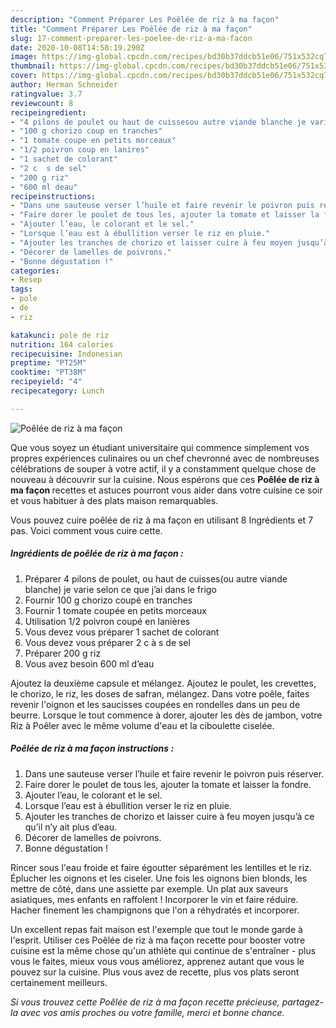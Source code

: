 ```yaml
---
description: "Comment Préparer Les Poêlée de riz à ma façon"
title: "Comment Préparer Les Poêlée de riz à ma façon"
slug: 17-comment-preparer-les-poelee-de-riz-a-ma-facon
date: 2020-10-08T14:58:19.290Z
image: https://img-global.cpcdn.com/recipes/bd30b37ddcb51e06/751x532cq70/poelee-de-riz-a-ma-facon-photo-principale-de-la-recette.jpg
thumbnail: https://img-global.cpcdn.com/recipes/bd30b37ddcb51e06/751x532cq70/poelee-de-riz-a-ma-facon-photo-principale-de-la-recette.jpg
cover: https://img-global.cpcdn.com/recipes/bd30b37ddcb51e06/751x532cq70/poelee-de-riz-a-ma-facon-photo-principale-de-la-recette.jpg
author: Herman Schneider
ratingvalue: 3.7
reviewcount: 8
recipeingredient:
- "4 pilons de poulet ou haut de cuissesou autre viande blanche je varie selon ce que jai dans le frigo"
- "100 g chorizo coup en tranches"
- "1 tomate coupe en petits morceaux"
- "1/2 poivron coup en lanires"
- "1 sachet de colorant"
- "2 c  s de sel"
- "200 g riz"
- "600 ml deau"
recipeinstructions:
- "Dans une sauteuse verser l’huile et faire revenir le poivron puis réserver."
- "Faire dorer le poulet de tous les, ajouter la tomate et laisser la fondre."
- "Ajouter l’eau, le colorant et le sel."
- "Lorsque l’eau est à ébullition verser le riz en pluie."
- "Ajouter les tranches de chorizo et laisser cuire à feu moyen jusqu’à ce qu’il n’y ait plus d’eau."
- "Décorer de lamelles de poivrons."
- "Bonne dégustation !"
categories:
- Resep
tags:
- pole
- de
- riz

katakunci: pole de riz 
nutrition: 164 calories
recipecuisine: Indonesian
preptime: "PT25M"
cooktime: "PT38M"
recipeyield: "4"
recipecategory: Lunch

---
```



![Poêlée de riz à ma façon](https://img-global.cpcdn.com/recipes/bd30b37ddcb51e06/751x532cq70/poelee-de-riz-a-ma-facon-photo-principale-de-la-recette.jpg)

Que vous soyez un étudiant universitaire qui commence simplement vos propres expériences culinaires ou un chef chevronné avec de nombreuses célébrations de souper à votre actif, il y a constamment quelque chose de nouveau à découvrir sur la cuisine. Nous espérons que ces <strong> Poêlée de riz à ma façon </strong> recettes et astuces pourront vous aider dans votre cuisine ce soir et vous habituer à des plats maison remarquables.

<!--inarticleads1-->

Vous pouvez cuire poêlée de riz à ma façon en utilisant 8 Ingrédients et 7 pas. Voici comment vous cuire cette.

##### Ingrédients de poêlée de riz à ma façon :

1. Préparer 4 pilons de poulet, ou haut de cuisses(ou autre viande blanche) je varie selon ce que j’ai dans le frigo
1. Fournir 100 g chorizo coupé en tranches
1. Fournir 1 tomate coupée en petits morceaux
1. Utilisation 1/2 poivron coupé en lanières
1. Vous devez vous préparer 1 sachet de colorant
1. Vous devez vous préparer 2 c à s de sel
1. Préparer 200 g riz
1. Vous avez besoin 600 ml d’eau


Ajoutez la deuxième capsule et mélangez. Ajoutez le poulet, les crevettes, le chorizo, le riz, les doses de safran, mélangez. Dans votre poêle, faites revenir l&#39;oignon et les saucisses coupées en rondelles dans un peu de beurre. Lorsque le tout commence à dorer, ajouter les dès de jambon, votre Riz à Poêler avec le même volume d&#39;eau et la ciboulette ciselée. 

<!--inarticleads2-->

##### Poêlée de riz à ma façon instructions :

1. Dans une sauteuse verser l’huile et faire revenir le poivron puis réserver.
1. Faire dorer le poulet de tous les, ajouter la tomate et laisser la fondre.
1. Ajouter l’eau, le colorant et le sel.
1. Lorsque l’eau est à ébullition verser le riz en pluie.
1. Ajouter les tranches de chorizo et laisser cuire à feu moyen jusqu’à ce qu’il n’y ait plus d’eau.
1. Décorer de lamelles de poivrons.
1. Bonne dégustation !


Rincer sous l&#39;eau froide et faire égoutter séparément les lentilles et le riz. Éplucher les oignons et les ciseler. Une fois les oignons bien blonds, les mettre de côté, dans une assiette par exemple. Un plat aux saveurs asiatiques, mes enfants en raffolent ! Incorporer le vin et faire réduire. Hacher finement les champignons que l&#39;on a réhydratés et incorporer. 

<!--inarticleads1-->

<p>
Un excellent repas fait maison est l'exemple que tout le monde garde à l'esprit. Utiliser ces Poêlée de riz à ma façon recette pour booster votre cuisine est la même chose qu'un athlète qui continue de s'entraîner - plus vous le faites, mieux vous vous améliorez, apprenez autant que vous le pouvez sur la cuisine. Plus vous avez de recette, plus vos plats seront certainement meilleurs.
</p>

<p>
<i>Si vous trouvez cette Poêlée de riz à ma façon recette précieuse, partagez-la avec vos amis proches ou votre famille, merci et bonne chance.</i>
</p>
